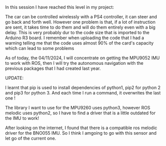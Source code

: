In this session I have reached this level in my project:

The car can be controlled wirelessly with a PS4 controller, it can steer and go back and forth well. However one problem is that, if a lot of instruction are sent, it takes time to do them and will do them entirely even with a big delay. This is very probably dur to the code size that is imported to the Arduino R3 board. I remember when uploading the code that I had a warning telling me that the code uses almost 90% of the card's capacity which can lead to some problems

As of today, the 04/11/2024, I will concentrate on getting the MPU9052 IMU to work with ROS, then I will try the autonomous navigation with the previous packages that I had created last year.

UPDATE:

I learnt that pip is used to install dependencies of python1, pip2 for python 2 and pip3 for python 3. And each time I run a command, it overwrites the last one !

The library I want to use for the MPU9260 uses python3, however ROS melodic uses python2, so I have to find a driver that is a little outdated for the IMU to work!

After looking on the internet, I found that there is a compatible ros melodic driver for the BNO055 IMU. So I think I amgoing to go with this sensor and let go of the current one.
